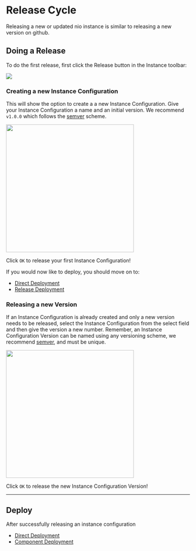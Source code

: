 # Release Cycle

Releasing a new or updated nio instance is similar to releasing a new version on github.

## Doing a Release

To do the first release, first click the Release button in the Instance toolbar:

<img class="left" src="/img/deploy/release/toolbar.png" />

### Creating a new Instance Configuration

This will show the option to create a a new Instance Configuration. Give your Instance Configuration a name and an initial version. We recommend `v1.0.0` which follows the [semver](https://semver.org) scheme.

<img class="left" src="/img/deploy/release/modal.png" height="350" />

Click `OK` to release your first Instance Configuration!

If you would now like to deploy, you should move on to:

* [Direct Deployment](/deployment/nio/direct.md)
* [Release Deployment](/deployment/nio/release.md)

### Releasing a new Version

If an Instance Configuration is already created and only a new version needs to be released, select the Instance Configuration from the select field and then give the version a new number. Remember, an Instance Configuration Version can be named using any versioning scheme, we recommend [semver](https://semver.org), and must be unique.

<img class="left" src="/img/deploy/release/version.png" height="350" />

Click `OK` to release the new Instance Configuration Version!

---

## Deploy

After successfully releasing an instance configuration

* [Direct Deployment](/deployment/nio/direct.md)
* [Component Deployment](/deployment/nio/component.md)